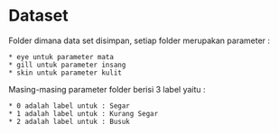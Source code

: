 Dataset
=========

Folder dimana data set disimpan, setiap folder merupakan parameter :

    * eye untuk parameter mata
    * gill untuk parameter insang
    * skin untuk parameter kulit

Masing-masing parameter folder berisi 3 label yaitu : 

    * 0 adalah label untuk : Segar
    * 1 adalah label untuk : Kurang Segar
    * 2 adalah label untuk : Busuk
